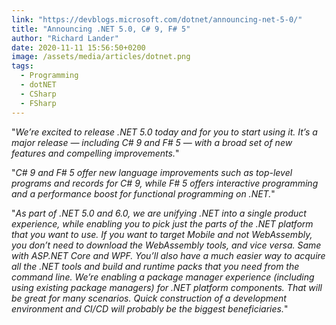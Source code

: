 ```yaml
---
link: "https://devblogs.microsoft.com/dotnet/announcing-net-5-0/"
title: "Announcing .NET 5.0, C# 9, F# 5"
author: "Richard Lander"
date: 2020-11-11 15:56:50+0200
image: /assets/media/articles/dotnet.png
tags:
  - Programming
  - dotNET
  - CSharp
  - FSharp
---
```


"_We’re excited to release .NET 5.0 today and for you to start using it. It’s a major release — including C# 9 and F# 5 — with a broad set of new features and compelling improvements._"

"_C# 9 and F# 5 offer new language improvements such as top-level programs and records for C# 9, while F# 5 offers interactive programming and a performance boost for functional programming on .NET._"

"_As part of .NET 5.0 and 6.0, we are unifying .NET into a single product experience, while enabling you to pick just the parts of the .NET platform that you want to use. If you want to target Mobile and not WebAssembly, you don’t need to download the WebAssembly tools, and vice versa. Same with ASP.NET Core and WPF. You’ll also have a much easier way to acquire all the .NET tools and build and runtime packs that you need from the command line. We’re enabling a package manager experience (including using existing package managers) for .NET platform components. That will be great for many scenarios. Quick construction of a development environment and CI/CD will probably be the biggest beneficiaries._"
